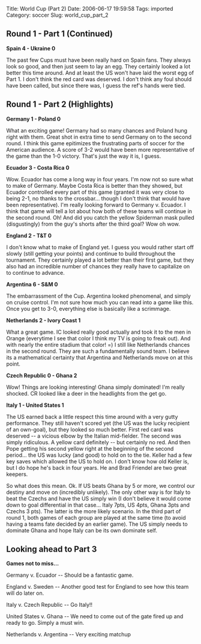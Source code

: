 Title: World Cup (Part 2)
Date: 2006-06-17 19:59:58
Tags: imported
Category: soccer
Slug: world_cup_part_2

## Round 1 - Part 1 (Continued)

<strong>Spain 4 - Ukraine 0</strong>

The past few Cups must have been really hard on Spain fans. They always look so good, and then just seem to lay an egg. They certainly looked a lot better this time around. And at least the US won't have laid the worst egg of Part 1. I don't think the red card was deserved. I don't think any foul should have been called, but since there was, I guess the ref's hands were tied.

## Round 1 - Part 2 (Highlights)

<strong>Germany 1 - Poland 0</strong>

What an exciting game! Germany had so many chances and Poland hung right with them. Great shot in extra time to send Germany on to the second round. I think this game epitimizes the frustrating parts of soccer for the American audience. A score of 3-2 would have been more representative of the game than the 1-0 victory. That's just the way it is, I guess.

<strong>Ecuador 3 - Costa Rica 0</strong>

Wow. Ecuador has come a long way in four years. I'm now not so sure what to make of Germany. Maybe Costa Rica is better than they showed, but Ecuador controlled every part of this game (granted it was very close to being 2-1, no thanks to the crossbar... though I don't think that would have been representative). I'm really looking forward to Germany v. Ecuador. I think that game will tell a lot about how both of these teams will continue in the second round. Oh! And did you catch the yellow Spiderman mask pulled (disgustingly) from the guy's shorts after the third goal? Wow oh wow.

<strong>England 2 - T&T 0</strong>

I don't know what to make of England yet. I guess you would rather start off slowly (still getting your points) and continue to build throughout the tournament. They certainly played a lot better than their first game, but they also had an incredible number of chances they really have to capitalize on to continue to advance.

<strong>Argentina 6 - S&M 0</strong>

The embarrassment of the Cup. Argentina looked phenomenal, and simply on cruise control. I'm not sure how much you can read into a game like this. Once you get to 3-0, everything else is basically like a scrimmage.

<strong>Netherlands 2 - Ivory Coast 1</strong>

What a great game. IC looked really good actually and took it to the men in Orange (everytime I see that color I think my TV is going to freak out). And with nearly the entire stadium that color! =) I still like Netherlands chances in the second round. They are such a fundamentally sound team. I believe its a mathematical certainty that Argentina and Netherlands move on at this point.

<strong>Czech Republic 0 - Ghana 2</strong>

Wow! Things are looking interesting! Ghana simply dominated! I'm really shocked. CR looked like a deer in the headlights from the get go.

<strong>Italy 1 - United States 1</strong>

The US earned back a little respect this time around with a very gutty performance. They still haven't scored yet (the US was the lucky recipient of an own-goal), but they looked so much better. First red card was deserved -- a vicious elbow by the Italian mid-fielder. The second was simply ridiculous. A yellow card definitely -- but certainly no red. And then Pope getting his second yellow right at the beginning of the second period... the US was lucky (and good) to hold on to the tie. Keller had a few key saves which allowed the US to hold on. I don't know how old Keller is, but I do hope he's back in four years. He and Brad Friendel are two great keepers.

So what does this mean. Ok. If US beats Ghana by 5 or more, we control our destiny and move on (incredibly unlikely). The only other way is for Italy to beat the Czechs and have the US simply win (I don't believe it would come down to goal differential in that case... Italy 7pts, US 4pts, Ghana 3pts and Czechs 3 pts). The latter is the more likely scenario. In the third part of round 1, both games of each group are played at the same time (to avoid having a teams fate decided by an earlier game). The US simply needs to dominate Ghana and hope Italy can be its own dominate self.

## Looking ahead to Part 3

<strong>Games not to miss...</strong>

Germany v. Ecuador -- Should be a fantastic game.

England v. Sweden -- Another good test for England to see how this team will do later on.

Italy v. Czech Republic -- Go Italy!!

United States v. Ghana -- We need to come out of the gate fired up and ready to go. Simply a must win.

Netherlands v. Argentina -- Very exciting matchup
